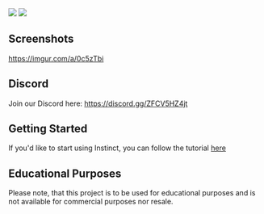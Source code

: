<img src="https://i.imgur.com/gOi5doh.png"/>

<img src="https://i.imgur.com/hnXKQig.png" />

## Screenshots
https://imgur.com/a/0c5zTbi

## Discord
Join our Discord here: https://discord.gg/ZFCV5HZ4jt

## Getting Started
If you'd like to start using Instinct, you can follow the tutorial [here](https://instinct.dev)

## Educational Purposes
Please note, that this project is to be used for educational purposes and is not available for commercial purposes nor resale.
